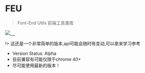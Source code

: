 # FEU

> Font-End Utils 前端工具类库

<p>
<a href="https://github.com/loveonelong/feu">
<img src="https://travis-ci.org/loveonelong/feu.svg?branch=master">
</a>
<a href="https://www.npmjs.com/package/feu">
<img src="https://img.shields.io/npm/l/feu.svg?style=flat-square" alt>
</a>
<a href="https://www.npmjs.com/package/feu">
<img src="https://img.shields.io/npm/v/feu.svg?style=flat-square" alt>
</a>
<a href="https://www.npmjs.com/package/feu">
<img src="https://img.shields.io/npm/dm/feu.svg?style=flat-square" alt>
</a>
<a href="https://www.npmjs.com/package/feu">
<img src="https://img.shields.io/npm/dt/feu.svg?style=flat-square" alt>
</a>
</p>

!> 这还是一个非常简单的版本,api可能会随时有变动,可以拿来学习参考

- Version Status: Alpha
- 目前兼容有可能仅限于chrome 40+
- 尽可能使用最新的版本！
